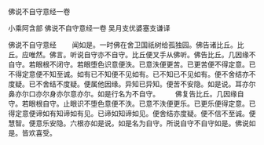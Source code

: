 佛说不自守意经一卷


小乘阿含部
佛说不自守意经一卷
吴月支优婆塞支谦译
　　

佛说不自守意经
　　闻如是。一时佛在舍卫国祇树给孤独园。佛告诸比丘。比丘。应唯然。佛言。听说自守亦不自守。比丘便叉手从佛听。佛告比丘。几因缘不自守。若眼根不闭守。若眼堕色识意便泆。已意泆便更苦。已更苦便不得定意。已不得定意便不知至诚。如有已不知便不见如有。已不知已不见如有。便不舍结亦不度疑。已不舍结不度疑。便属他因缘。异知已异知。便苦不安隐。如是说。耳亦尔鼻亦尔口亦尔身亦尔意亦尔。如是行名为不自守。
　　佛复告比丘。几因缘自守。若眼根自守。止眼识不堕色意便不泆。已意不泆便更乐。已更乐便得定意。已得定意便谛如有知谛如有见。已谛如知谛如见。便舍结亦度疑。便不信不至诚。便慧智。便意乐安隐。六根亦如是说。如是名为自守。所说自守不自守如是。佛说如是。皆欢喜受。
